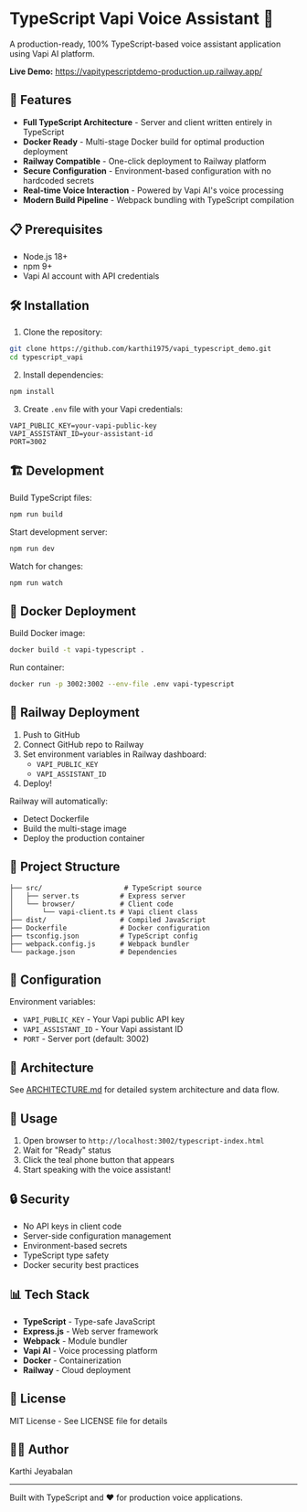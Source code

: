 # TypeScript Vapi Voice Assistant 🎤

A production-ready, 100% TypeScript-based voice assistant application using Vapi AI platform.

**Live Demo:** https://vapitypescriptdemo-production.up.railway.app/

## 🚀 Features

- **Full TypeScript Architecture** - Server and client written entirely in TypeScript
- **Docker Ready** - Multi-stage Docker build for optimal production deployment
- **Railway Compatible** - One-click deployment to Railway platform
- **Secure Configuration** - Environment-based configuration with no hardcoded secrets
- **Real-time Voice Interaction** - Powered by Vapi AI's voice processing
- **Modern Build Pipeline** - Webpack bundling with TypeScript compilation

## 📋 Prerequisites

- Node.js 18+ 
- npm 9+
- Vapi AI account with API credentials

## 🛠️ Installation

1. Clone the repository:
```bash
git clone https://github.com/karthi1975/vapi_typescript_demo.git
cd typescript_vapi
```

2. Install dependencies:
```bash
npm install
```

3. Create `.env` file with your Vapi credentials:
```env
VAPI_PUBLIC_KEY=your-vapi-public-key
VAPI_ASSISTANT_ID=your-assistant-id
PORT=3002
```

## 🏗️ Development

Build TypeScript files:
```bash
npm run build
```

Start development server:
```bash
npm run dev
```

Watch for changes:
```bash
npm run watch
```

## 🐳 Docker Deployment

Build Docker image:
```bash
docker build -t vapi-typescript .
```

Run container:
```bash
docker run -p 3002:3002 --env-file .env vapi-typescript
```

## 🚂 Railway Deployment

1. Push to GitHub
2. Connect GitHub repo to Railway
3. Set environment variables in Railway dashboard:
   - `VAPI_PUBLIC_KEY`
   - `VAPI_ASSISTANT_ID`
4. Deploy!

Railway will automatically:
- Detect Dockerfile
- Build the multi-stage image
- Deploy the production container

## 📁 Project Structure

```
├── src/                    # TypeScript source
│   ├── server.ts          # Express server
│   └── browser/           # Client code
│       └── vapi-client.ts # Vapi client class
├── dist/                  # Compiled JavaScript
├── Dockerfile             # Docker configuration
├── tsconfig.json          # TypeScript config
├── webpack.config.js      # Webpack bundler
└── package.json           # Dependencies
```

## 🔧 Configuration

Environment variables:
- `VAPI_PUBLIC_KEY` - Your Vapi public API key
- `VAPI_ASSISTANT_ID` - Your Vapi assistant ID
- `PORT` - Server port (default: 3002)

## 📖 Architecture

See [ARCHITECTURE.md](./ARCHITECTURE.md) for detailed system architecture and data flow.

## 🎯 Usage

1. Open browser to `http://localhost:3002/typescript-index.html`
2. Wait for "Ready" status
3. Click the teal phone button that appears
4. Start speaking with the voice assistant!

## 🔒 Security

- No API keys in client code
- Server-side configuration management
- Environment-based secrets
- TypeScript type safety
- Docker security best practices

## 📊 Tech Stack

- **TypeScript** - Type-safe JavaScript
- **Express.js** - Web server framework
- **Webpack** - Module bundler
- **Vapi AI** - Voice processing platform
- **Docker** - Containerization
- **Railway** - Cloud deployment

## 📝 License

MIT License - See LICENSE file for details

## 👨‍💻 Author

Karthi Jeyabalan

---

Built with TypeScript and ❤️ for production voice applications.